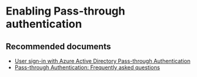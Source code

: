<properties
    pageTitle="Enabling Pass-through authentication"
    description="Enabling Pass-through authentication"
    service="microsoft.aad"
    resource="Microsoft_AAD_IAM"
    authors="curtand"
    displayOrder="1770"
    supportTopicIds="32615379"
    selfHelpType="generic"
    resourceTags=""
    productPesIds="16579"
    cloudEnvironments="public, Fairfax"
 	articleId="aba27273-cfe3-4df0-86e6-96d6d6bed803"
	ownershipId="AzureIdentity_MultiFactorAuthentication"
/>

# Enabling Pass-through authentication

## **Recommended documents**

* [User sign-in with Azure Active Directory Pass-through Authentication](https://docs.microsoft.com/azure/active-directory/hybrid/how-to-connect-pta)
* [Pass-through Authentication: Frequently asked questions](https://docs.microsoft.com/azure/active-directory/hybrid/how-to-connect-pta-faq)
